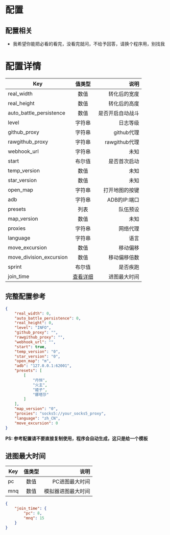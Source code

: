 <!--
 * @Author: Night-stars-1 nujj1042633805@gmail.com
 * @Date: 2023-05-23 22:27:33
 * @LastEditors: Night-stars-1 nujj1042633805@gmail.com
 * @LastEditTime: 2023-06-20 18:50:23
 * @Description: 
 * 
 * Copyright (c) 2023 by Night-stars-1, All Rights Reserved. 
-->
# 配置
## 配置相关
 * 我希望你能把必看的看完，没看完就问，不给予回答，请换个程序用，别找我

# 配置详情
| Key        | 值类型           | 说明  |
| ------------- |:-------------:| -----:|
| real_width | 数值 | 转化后的宽度 |
| real_height | 数值 | 转化后的高度 |
| auto_battle_persistence | 数值 | 是否开启自动战斗 |
| level | 字符串 | 日志等级 |
| github_proxy | 字符串 | github代理 |
| rawgithub_proxy | 字符串 | rawgithub代理 |
| webhook_url | 字符串 | 未知 |
| start | 布尔值 | 是否首次启动 |
| temp_version | 数值 | 未知 |
| star_version | 数值 | 未知 |
| open_map | 字符串 | 打开地图的按键 |
| adb | 字符串 | ADB的IP:端口 |
| presets | 列表 | 队伍预设 |
| map_version | 数值 | 未知 |
| proxies | 字符串 | 网络代理 |
| language | 字符串 | 语言 |
| move_excursion | 数值 | 移动偏移 |
| move_division_excursion | 数值 | 移动偏移倍数 |
| sprint | 布尔值 | 是否疾跑 |
| join_time | [查看详细](#进图最大时间) | 进图最大时间 |


## 完整配置参考
```json
{
    "real_width": 0,
    "auto_battle_persistence": 0,
    "real_height": 0,
    "level": "INFO",
    "github_proxy": "",
    "rawgithub_proxy": "",
    "webhook_url": "",
    "start": true,
    "temp_version": "0",
    "star_version": "0",
    "open_map": "m",
    "adb": "127.0.0.1:62001",
    "presets": [
        [
            "丹恒",
            "火主",
            "姬子",
            "娜塔莎"
        ]
    ],
    "map_version": "0",
    "proxies": "socks5://your_socks5_proxy",
    "language": "zh_CN",
    "move_excursion": 0
}
```
**PS: 参考配置请不要直接复制使用，程序会自动生成，这只是给一个模板**

## 进图最大时间
| Key        | 值类型           | 说明  |
| ------------- |:-------------:| -----:|
| pc | 数值 | PC进图最大时间 |
| mnq | 数值 | 模拟器进图最大时间 |
```json
{
    "join_time": {
        "pc": 8,
        "mnq": 15
    }
}
```
